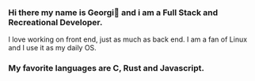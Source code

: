 ### Hi there my name is Georgi👋 and i am a Full Stack and Recreational Developer. 
I love working on front end, just as much as back end.
I am a fan of Linux and I use it as my daily OS.

### My favorite languages are **C**, **Rust** and **Javascript**.

